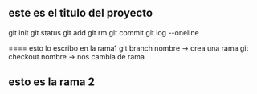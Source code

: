 ## este es el titulo del proyecto

git init
git status
git add
git rm
git commit
git log --oneline

==== esto lo escribo en la rama1
git branch nombre -> crea una rama
git checkout nombre -> nos cambia de rama
## esto es la rama 2


